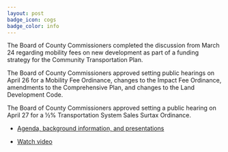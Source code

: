```yaml
---
layout: post
badge_icon: cogs
badge_color: info
---
```


The Board of County Commissioners completed the discussion from March 24 regarding mobility fees on new development as part of a funding strategy for the Community Transportation Plan.

The Board of County Commissioners approved setting public hearings on April 26 for a Mobility Fee Ordinance, changes to the Impact Fee Ordinance, amendments to the Comprehensive Plan, and changes to the Land Development Code.

The Board of County Commissioners approved setting a public hearing on April 27 for a ½% Transportation System Sales Surtax Ordinance.

* [Agenda, background information, and presentations](http://agenda.hillsboroughcounty.org/cache/00003/685/April%2013%20Agenda.pdf)

* [Watch video](http://65.49.32.144/Hillsborough/a17dcaab-f27c-4ca6-b28b-f1378b3307b4/BOCC_Workshop_4_13_2016/presentation_file/mgpresenter.html?Stream=low)
